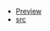 
* [Preview](https://slyasfox.github.io/react-quiz/build/)
* [src](https://github.com/SlyAsFox/react-todoApp/tree/develop/src)
